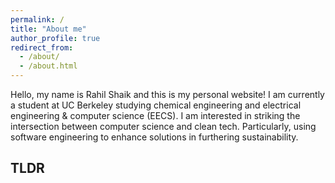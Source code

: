 ```yaml
---
permalink: /
title: "About me"
author_profile: true
redirect_from: 
  - /about/
  - /about.html
---
```


Hello, my name is Rahil Shaik and this is my personal website! I am currently a student at UC Berkeley studying chemical engineering and electrical engineering & computer science (EECS). I am interested in striking the intersection between computer science and clean tech. Particularly, using software engineering to enhance solutions in furthering sustainability.

## TLDR

